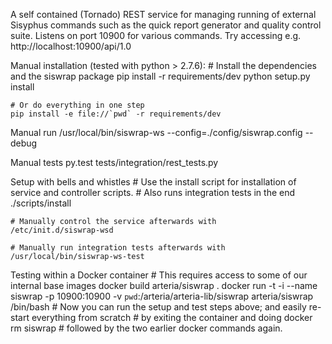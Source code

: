 A self contained (Tornado) REST service for managing running of external Sisyphus commands
such as the quick report generator and quality control suite. Listens on port
10900 for various commands. Try accessing e.g. http://localhost:10900/api/1.0

Manual installation (tested with python > 2.7.6):
    # Install the dependencies and the siswrap package
    pip install -r requirements/dev
    python setup.py install

    # Or do everything in one step
    pip install -e file://`pwd` -r requirements/dev

Manual run
    /usr/local/bin/siswrap-ws --config=./config/siswrap.config --debug

Manual tests
    py.test tests/integration/rest_tests.py

Setup with bells and whistles
    # Use the install script for installation of service and controller scripts.
    # Also runs integration tests in the end
    ./scripts/install

    # Manually control the service afterwards with
    /etc/init.d/siswrap-wsd

    # Manually run integration tests afterwards with
    /usr/local/bin/siswrap-ws-test

Testing within a Docker container
    # This requires access to some of our internal base images
    docker build arteria/siswrap .
    docker run -t -i --name siswrap -p 10900:10900 -v `pwd`:/arteria/arteria-lib/siswrap arteria/siswrap /bin/bash
    # Now you can run the setup and test steps above; and easily re-start everything from scratch
    # by exiting the container and doing
    docker rm siswrap
    # followed by the two earlier docker commands again.
